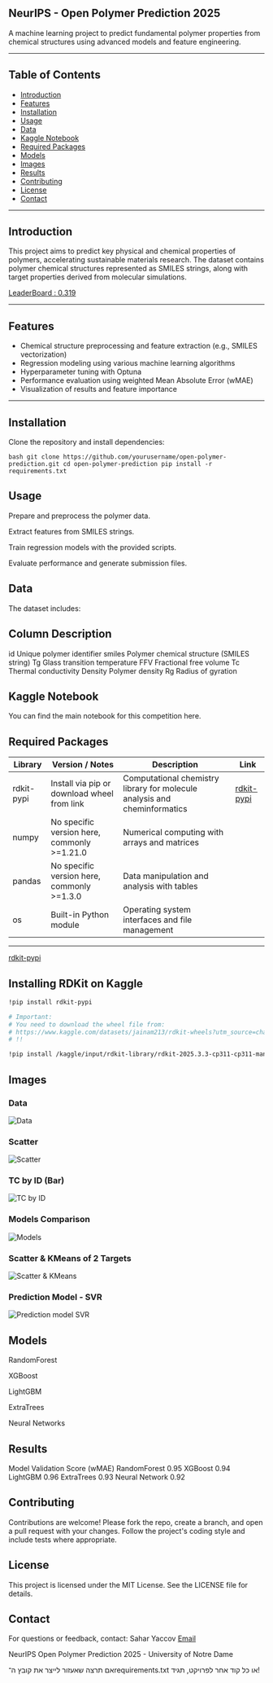 ## NeurIPS - Open Polymer Prediction 2025

A machine learning project to predict fundamental polymer properties from chemical structures using advanced models and feature engineering.

---

## Table of Contents
- [Introduction](#introduction)
- [Features](#features)
- [Installation](#installation)
- [Usage](#usage)
- [Data](#data)
- [Kaggle Notebook](#kaggle-notebook)
- [Required Packages](#required-packages)
- [Models](#models)
- [Images](#Images)
- [Results](#results)
- [Contributing](#contributing)
- [License](#license)
- [Contact](#contact)

---

## Introduction

This project aims to predict key physical and chemical properties of polymers, accelerating sustainable materials research. The dataset contains polymer chemical structures represented as SMILES strings, along with target properties derived from molecular simulations.

[LeaderBoard : 0.319](https://www.kaggle.com/competitions/neurips-open-polymer-prediction-2025/leaderboard)

---

## Features

- Chemical structure preprocessing and feature extraction (e.g., SMILES vectorization)  
- Regression modeling using various machine learning algorithms  
- Hyperparameter tuning with Optuna  
- Performance evaluation using weighted Mean Absolute Error (wMAE)  
- Visualization of results and feature importance

---

## Installation

Clone the repository and install dependencies:

``bash
git clone https://github.com/yourusername/open-polymer-prediction.git
cd open-polymer-prediction
pip install -r requirements.txt
``

## Usage
Prepare and preprocess the polymer data.

Extract features from SMILES strings.

Train regression models with the provided scripts.

Evaluate performance and generate submission files.

## Data
The dataset includes:

## Column	Description
id	Unique polymer identifier
smiles	Polymer chemical structure (SMILES string)
Tg	Glass transition temperature
FFV	Fractional free volume
Tc	Thermal conductivity
Density	Polymer density
Rg	Radius of gyration

## Kaggle Notebook
You can find the main notebook for this competition here.

## Required Packages

| Library    | Version / Notes                              | Description                                   |Link                                                    |
|------------|---------------------------------------------|-----------------------------------------------|---------------------------------------------------------|
| rdkit-pypi | Install via pip or download wheel from link | Computational chemistry library for molecule analysis and cheminformatics | [rdkit-pypi](https://www.kaggle.com/datasets/jainam213/rdkit-wheels?utm_source=chatgpt.com)|
| numpy      | No specific version here, commonly >=1.21.0 | Numerical computing with arrays and matrices  |                                                          |
| pandas     | No specific version here, commonly >=1.3.0  | Data manipulation and analysis with tables    |                                                          |
| os         | Built-in Python module                       | Operating system interfaces and file management |                                                        |

---
[rdkit-pypi](https://www.kaggle.com/datasets/jainam213/rdkit-wheels?utm_source=chatgpt.com)

## Installing RDKit on Kaggle

```bash
!pip install rdkit-pypi

# Important:
# You need to download the wheel file from:
# https://www.kaggle.com/datasets/jainam213/rdkit-wheels?utm_source=chatgpt.com
# !!

!pip install /kaggle/input/rdkit-library/rdkit-2025.3.3-cp311-cp311-manylinux_2_28_x86_64.whl
```
## Images

### Data
![Data](https://github.com/user-attachments/assets/879c242e-3c60-4ab1-9c12-81dd0b2eca9e)

### Scatter
![Scatter](https://github.com/user-attachments/assets/fb5c1efa-c663-4e15-aa1b-eeebe71f26f1)

### TC by ID (Bar)
![TC by ID](https://github.com/user-attachments/assets/9c004cff-5ad5-4725-862a-4b94edbfa5bd)

### Models Comparison
![Models](https://github.com/user-attachments/assets/95a3fe27-710c-4643-b42d-11729d12ef53)

### Scatter & KMeans of 2 Targets
![Scatter & KMeans](https://github.com/user-attachments/assets/3f6d82b9-7cdb-46ee-a286-c7f33aabf730)

### Prediction Model - SVR
![Prediction model SVR](https://github.com/user-attachments/assets/59603810-ee99-4e66-9f13-2042de7e05bc)

## Models
RandomForest

XGBoost

LightGBM

ExtraTrees

Neural Networks

## Results
Model	Validation Score (wMAE)
RandomForest	0.95
XGBoost	0.94
LightGBM	0.96
ExtraTrees	0.93
Neural Network	0.92

## Contributing
Contributions are welcome! Please fork the repo, create a branch, and open a pull request with your changes. Follow the project's coding style and include tests where appropriate.

## License
This project is licensed under the MIT License. See the LICENSE file for details.

## Contact
For questions or feedback, contact:
Sahar Yaccov
[Email](saharyaccov@gmail.com)

NeurIPS Open Polymer Prediction 2025 - University of Notre Dame

אם תרצה שאעזור לייצר את קובץ ה־requirements.txt או כל קוד אחר לפרויקט, תגיד!

